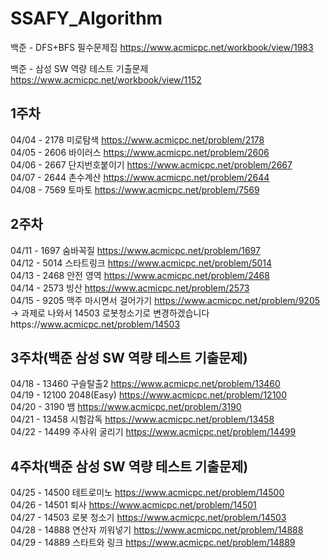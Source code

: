 # SSAFY_Algorithm

백준 - DFS+BFS 필수문제집 
https://www.acmicpc.net/workbook/view/1983

백준 - 삼성 SW 역량 테스트 기출문제
https://www.acmicpc.net/workbook/view/1152

## 1주차
04/04 - 2178 미로탐색 https://www.acmicpc.net/problem/2178    
04/05 - 2606 바이러스 https://www.acmicpc.net/problem/2606    
04/06 - 2667 단지번호붙이기 https://www.acmicpc.net/problem/2667    
04/07 - 2644 촌수계산 https://www.acmicpc.net/problem/2644    
04/08 - 7569 토마토 https://www.acmicpc.net/problem/7569    

## 2주차
04/11 - 1697 숨바꼭질 https://www.acmicpc.net/problem/1697   
04/12 - 5014 스타트링크 https://www.acmicpc.net/problem/5014   
04/13 - 2468 안전 영역 https://www.acmicpc.net/problem/2468   
04/14 - 2573 빙산 https://www.acmicpc.net/problem/2573   
04/15 - 9205 맥주 마시면서 걸어가기 https://www.acmicpc.net/problem/9205     
-> 과제로 나와서 14503 로봇청소기로 변경하겠습니다https://www.acmicpc.net/problem/14503

## 3주차(백준 삼성 SW 역량 테스트 기출문제)
04/18 - 13460 구슬탈출2 https://www.acmicpc.net/problem/13460   
04/19 - 12100 2048(Easy) https://www.acmicpc.net/problem/12100   
04/20 - 3190 뱀 https://www.acmicpc.net/problem/3190   
04/21 - 13458 시험감독 https://www.acmicpc.net/problem/13458   
04/22 - 14499 주사위 굴리기 https://www.acmicpc.net/problem/14499   

## 4주차(백준 삼성 SW 역량 테스트 기출문제)
04/25 - 14500 테트로미노 https://www.acmicpc.net/problem/14500     
04/26 - 14501 퇴사 https://www.acmicpc.net/problem/14501    
04/27 - 14503 로봇 청소기 https://www.acmicpc.net/problem/14503    
04/28 - 14888 연산자 끼워넣기 https://www.acmicpc.net/problem/14888    
04/29 - 14889 스타트와 링크 https://www.acmicpc.net/problem/14889    
